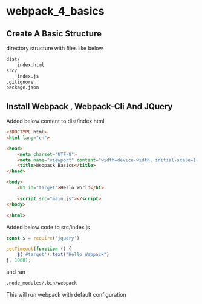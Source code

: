 # webpack_4_basics


## Create A Basic Structure

directory structure with files like below
```bash
dist/
    index.html
src/
    index.js
.gitignore
package.json
```

## Install Webpack , Webpack-Cli And JQuery


Added below content to dist/index.html
```html
<!DOCTYPE html>
<html lang="en">

<head>
    <meta charset="UTF-8">
    <meta name="viewport" content="width=device-width, initial-scale=1.0">
    <title>Webpack Basics</title>
</head>

<body>
    <h1 id="target">Hello World</h1>

    <script src="main.js"></script>
</body>

</html>
```

Added below code to src/index.js
```js
const $ = require('jquery')

setTimeout(function () {
    $('#target').text("Hello Webpack")
}, 1000);
```

and ran
```bash
.node_modules/.bin/webpack
```

This will run webpack with default configuration